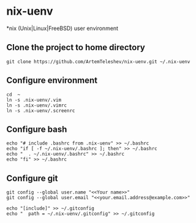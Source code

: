 # nix-uenv
*nix (Unix|Linux|FreeBSD) user environment

## Clone the project to home directory

```
git clone https://github.com/ArtemTeleshev/nix-uenv.git ~/.nix-uenv
```

## Configure environment

```
cd  ~
ln -s .nix-uenv/.vim
ln -s .nix-uenv/.vimrc
ln -s .nix-uenv/.screenrc
```

## Configure bash

```
echo "# include .bashrc from .nix-uenv" >> ~/.bashrc
echo "if [ -f ~/.nix-uenv/.bashrc ]; then" >> ~/.bashrc
echo "  . ~/.nix-uenv/.bashrc" >> ~/.bashrc
echo "fi" >> ~/.bashrc
```

## Configure git

```
git config --global user.name "<<Your name>>"
git config --global user.email "<<your.email.address@example.com>>"

echo "[include]" >> ~/.gitconfig
echo "  path = ~/.nix-uenv/.gitconfig" >> ~/.gitconfig
```

